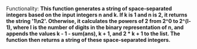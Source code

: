 Functionality: **This function generates a string of space-separated integers based on the input integers n and k. If k is 1 and n is 2, it returns the string '1\n2'. Otherwise, it calculates the powers of 2 from 2^0 to 2^(l-1), where l is the number of digits in the binary representation of n, and appends the values k - 1 - sum(ans), k + 1, and 2 * k + 1 to the list. The function then returns a string of these space-separated integers.**